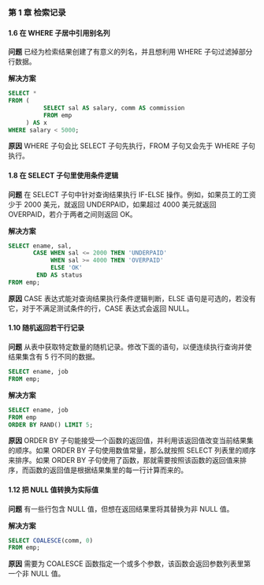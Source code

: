 ### 第 1 章 检索记录
#### 1.6 在 WHERE 子居中引用别名列
**问题**
已经为检索结果创建了有意义的列名，并且想利用 WHERE 子句过滤掉部分行数据。

**解决方案**
```SQL
SELECT * 
FROM (
          SELECT sal AS salary, comm AS commission 
          FROM emp
     ) AS x 
WHERE salary < 5000;
```

**原因**
WHERE 子句会比 SELECT 子句先执行，FROM 子句又会先于 WHERE 子句执行。

#### 1.8 在 SELECT 子句里使用条件逻辑
**问题**
在 SELECT 子句中针对查询结果执行 IF-ELSE 操作。例如，如果员工的工资少于 2000 美元，就返回 UNDERPAID，如果超过 4000 美元就返回 OVERPAID，若介于两者之间则返回 OK。

**解决方案**
```SQL
SELECT ename, sal, 
       CASE WHEN sal <= 2000 THEN 'UNDERPAID'
            WHEN sal >= 4000 THEN 'OVERPAID'
            ELSE 'OK'
        END AS status
FROM emp;
```
**原因**
CASE 表达式能对查询结果执行条件逻辑判断，ELSE 语句是可选的，若没有它，对于不满足测试条件的行，CASE 表达式会返回 NULL。

#### 1.10 随机返回若干行记录
**问题**
从表中获取特定数量的随机记录。修改下面的语句，以便连续执行查询并使结果集含有 5 行不同的数据。
```SQL
SELECT ename, job
FROM emp;
```

**解决方案**
```SQL
SELECT ename, job
FROM emp
ORDER BY RAND() LIMIT 5;
```

**原因**
ORDER BY 子句能接受一个函数的返回值，并利用该返回值改变当前结果集的顺序。如果 ORDER BY 子句使用数值常量，那么就按照 SELECT 列表里的顺序来排序。如果 ORDER BY 子句使用了函数，那就需要按照该函数的返回值来排序，而函数的返回值是根据结果集里的每一行计算而来的。

#### 1.12 把 NULL 值转换为实际值
**问题**
有一些行包含 NULL 值，但想在返回结果里将其替换为非 NULL 值。

**解决方案**
```SQL
SELECT COALESCE(comm, 0)
FROM emp;
```

**原因**
需要为 COALESCE 函数指定一个或多个参数，该函数会返回参数列表里第一个非 NULL 值。
